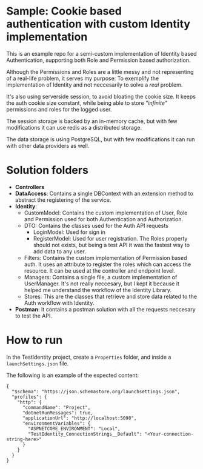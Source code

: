 # Sample: Cookie based authentication with custom Identity implementation
This is an example repo for a semi-custom implementation of Identity based Authentication, supporting both Role and Permission based authorization.

Although the Permissions and Roles are a little messy and not representing of a real-life problem, it serves my purpose: To exemplify the implementation of Identity and not neccesarily to solve a _real_ problem.

It's also using serverside session, to avoid bloating the cookie size. It keeps the auth cookie size constant, while being able to store _"infinite"_ permissions and roles for the logged user.

The session storage is backed by an in-memory cache, but with few modifications it can use redis as a distributed storage.

The data storage is using PostgreSQL, but with few modifications it can run with other data providers as well.

# Solution folders
- **Controllers**
- **DataAccess**: Contains a single DBContext with an extension method to abstract the registering of the service.
- **Identity**:
	- CustomModel: Contains the custom implementation of User, Role and Permission used for both Authentication and Authorization.
	- DTO: Contains the classes used for the Auth API requests
		- LoginModel: Used for sign in
		- RegisterModel: Used for user registration. The Roles property should not exists, but being a test API it was the fastest way to add data to any user.
	- Filters: Contains the custom implementation of Permission based auth. It uses an attribute to register the roles which can access the resource. It can be used at the controller and endpoint level.
	- Managers: Contains a single file, a custom implementation of UserManager. It's not really neccesary, but I kept it because it helped me understand the workflow of the Identity Library.
	- Stores: This are the classes that retrieve and store data related to the Auth workflow with Identity.
- **Postman**: It contains a postman solution with all the requests neccesary to test the API.

# How to run
In the TestIdentity project, create a `Properties` folder, and inside a `launchSettings.json` file.

The following is an example of the expected content:
```
{
  "$schema": "https://json.schemastore.org/launchsettings.json",
  "profiles": {
    "http": {
      "commandName": "Project",
      "dotnetRunMessages": true,
      "applicationUrl": "http://localhost:5098",
      "environmentVariables": {
        "ASPNETCORE_ENVIRONMENT": "Local",
        "TestIdentity_ConnectionStrings__Default": "<Your-connection-string-here>"
      }
    }
  }
}

```